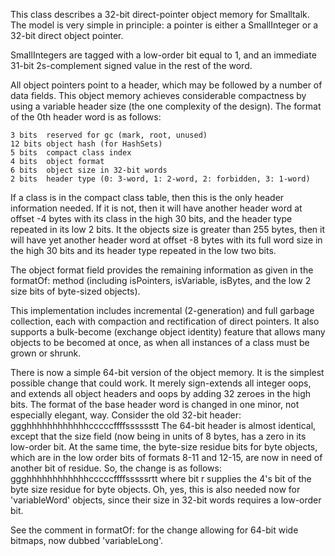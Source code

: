 This class describes a 32-bit direct-pointer object memory for Smalltalk.  The model is very simple in principle:  a pointer is either a SmallInteger or a 32-bit direct object pointer.

SmallIntegers are tagged with a low-order bit equal to 1, and an immediate 31-bit 2s-complement signed value in the rest of the word.

All object pointers point to a header, which may be followed by a number of data fields.  This object memory achieves considerable compactness by using a variable header size (the one complexity of the design).  The format of the 0th header word is as follows:

	3 bits	reserved for gc (mark, root, unused)
	12 bits	object hash (for HashSets)
	5 bits	compact class index
	4 bits	object format
	6 bits	object size in 32-bit words
	2 bits	header type (0: 3-word, 1: 2-word, 2: forbidden, 3: 1-word)

If a class is in the compact class table, then this is the only header information needed.  If it is not, then it will have another header word at offset -4 bytes with its class in the high 30 bits, and the header type repeated in its low 2 bits.  It the objects size is greater than 255 bytes, then it will have yet another header word at offset -8 bytes with its full word size in the high 30 bits and its header type repeated in the low two bits.

The object format field provides the remaining information as given in the formatOf: method (including isPointers, isVariable, isBytes, and the low 2 size bits of byte-sized objects).

This implementation includes incremental (2-generation) and full garbage collection, each with compaction and rectification of direct pointers.  It also supports a bulk-become (exchange object identity) feature that allows many objects to be becomed at once, as when all instances of a class must be grown or shrunk.

There is now a simple 64-bit version of the object memory.  It is the simplest possible change that could work.  It merely sign-extends all integer oops, and extends all object headers and oops by adding 32 zeroes in the high bits.  The format of the base header word is changed in one minor, not especially elegant, way.  Consider the old 32-bit header:
	ggghhhhhhhhhhhhcccccffffsssssstt
The 64-bit header is almost identical, except that the size field (now being in units of 8 bytes, has a zero in its low-order bit.  At the same time, the byte-size residue bits for byte objects, which are in the low order bits of formats 8-11 and 12-15, are now in need of another bit of residue.  So, the change is as follows:
	ggghhhhhhhhhhhhcccccffffsssssrtt
where bit r supplies the 4's bit of the byte size residue for byte objects.  Oh, yes, this is also needed now for 'variableWord' objects, since their size in 32-bit words requires a low-order bit.

See the comment in formatOf: for the change allowing for 64-bit wide bitmaps, now dubbed 'variableLong'.